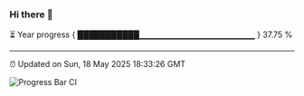 ### Hi there 👋

⏳ Year progress { ███████████▁▁▁▁▁▁▁▁▁▁▁▁▁▁▁▁▁▁▁ } 37.75 %

---

⏰ Updated on Sun, 18 May 2025 18:33:26 GMT

![Progress Bar CI](https://github.com/DhruviPatel157/GitHub-Actions-Demo/workflows/Progress%20Bar%20CI/badge.svg)
